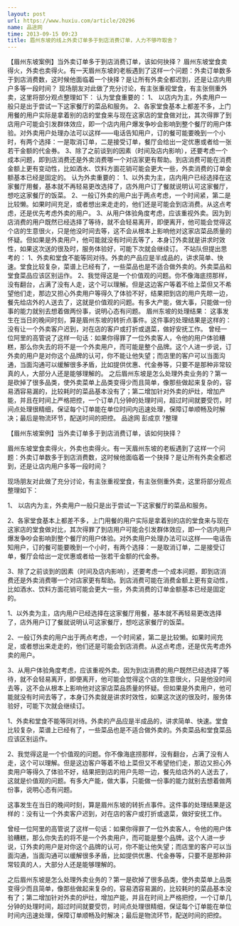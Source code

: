 ```yaml
---
layout: post
url: https://www.huxiu.com/article/20296
name: 品途网
time: 2013-09-15 09:23
title: 眉州东坡的线上外卖订单多于到店消费订单，人力不够咋取舍？
---
```

【眉州东坡案例】当外卖订单多于到店消费订单，该如何抉择？ 眉州东坡堂食卖得火，外卖也卖得火。有一天眉州东坡的老板遇到了这样一个问题：外卖订单数多于到店消费数，这时候他面临着一个抉择？是让所有外卖全都迟到，还是让店内用户多等一段时间？ 现场朋友对此做了充分讨论，有主张重视堂食，有主张侧重外卖，这里将部分观点整理如下： 认为堂食重要的： 1、 以店内为主，外卖用户一般只是出于尝试一下这家餐厅的菜品和服务。 2、各家堂食基本上都差不多，上门用餐的用户实际是拿着别的店的堂食来与现在这家店的堂食做对比，其次得罪了到店用户可能会引发群体效应，即一个店内用户爆发争吵会影响到整个餐厅的用户体验。对外卖用户处理办法可以这样——电话告知用户，订的餐可能要晚到一个小时，有两个选择：一是取消订单，二是接受订单，餐厅会给出一定优惠或者给一张若干金额的代金券。 3、除了之前谈到的因素（时间及店内影响），还要考虑一个成本问题，即到店消费还是外卖消费哪一个对店家更有帮助。到店消费可能在消费金额上更有变动性，比如酒水、饮料方面花销可能会更大一些，外卖消费的订单金额基本已经是固定的。 认为外卖重要的： 1、以外卖为主，店内用户已经选择在这家餐厅用餐，基本就不再轻易更改选择了，店外用户订了餐就说明认可这家餐厅，想吃这家餐厅的饭菜。 2、一般订外卖的用户出于两点考虑，一个时间紧，第二是比较懒。如果时间充足，或者想出来走走的，他们还是可能会到店消费。从这点考虑，还是优先考虑外卖的用户。 3、从用户体验角度考虑，应该重视外卖。因为到店消费的用户既然已经选择了等待，就不会轻易离开，即便离开，他可能会觉得这个店的生意很火，只是他没时间去等，这不会从根本上影响他对这家店菜品质量的怀疑。但如果是外卖用户，他可能就没有时间去等了，本身订外卖就是讲求时效性，如果这次送的很及时，服务体验好，可能下次就会继续订。 不站队但提出思考的： 1、外卖和堂食不能等同对待。外卖的产品应是半成品的，讲求简单、快速。堂食比较复杂，菜谱上已经有了，一些菜品也是不适合做外卖的。外卖菜品和堂食菜品应该区别运作。 2、我觉得这是一个价值观的问题。你不像海底捞那样，没有翻台，占满了没有人走，这个可以理解。但是这边客户等着不给上菜但又不希望他们走，那边又担心外卖用户等得久了体验不好，结果把到店的用户先晾一边，餐先给店外的人送去了，这就是价值观的问题。有多大产能，做大事，只能做一份事的能力就别去想着做两份事，说明心态有问题。 眉州东坡的处理结果： 这事发生在当日的晚间时刻，算是眉州东坡的转折点事件。这件事的处理结果是这样的：没有让一个外卖客户迟到，对在店的客户或打折或退菜，做好安抚工作。 曾经一位阿里的高管说了这样一句话：如果你得罪了一位外卖客人，令他的用户体验糟糕，那么你失去的将不是一个外卖用户，而可能是整个品牌。这个人进一步说，订外卖的用户是对你这个品牌的认可，你不能让他失望；而店里的客户可以当面沟通，当面沟通可以缓解很多矛盾，比如提供优惠、代金券等，只要不是那种非常较真的人，大部分人还是能够理解的。 之后眉州东坡是怎么处理外卖业务的？第一是砍掉了很多品类，使外卖菜单上品类变得少而且简单，像那些做起来复杂的，容易洒容易漏的，比较耗时的菜品基本没有了；第二增加针对外卖的炉灶，增加产能，并且在时间上严格把控，一个订单几分钟的处理时间，超过时间就要受罚，时间点处理很精细，保证每个订单能在单位时间内迅速处理，保障订单顺畅及时解决；最后是物流环节，配送时间的把控。 品途网 彭成京 ?整理

【眉州东坡案例】当外卖订单多于到店消费订单，该如何抉择？

眉州东坡堂食卖得火，外卖也卖得火。有一天眉州东坡的老板遇到了这样一个问题：外卖订单数多于到店消费数，这时候他面临着一个抉择？是让所有外卖全都迟到，还是让店内用户多等一段时间？

现场朋友对此做了充分讨论，有主张重视堂食，有主张侧重外卖，这里将部分观点整理如下：

1、 以店内为主，外卖用户一般只是出于尝试一下这家餐厅的菜品和服务。

2、各家堂食基本上都差不多，上门用餐的用户实际是拿着别的店的堂食来与现在这家店的堂食做对比，其次得罪了到店用户可能会引发群体效应，即一个店内用户爆发争吵会影响到整个餐厅的用户体验。对外卖用户处理办法可以这样——电话告知用户，订的餐可能要晚到一个小时，有两个选择：一是取消订单，二是接受订单，餐厅会给出一定优惠或者给一张若干金额的代金券。

3、除了之前谈到的因素（时间及店内影响），还要考虑一个成本问题，即到店消费还是外卖消费哪一个对店家更有帮助。到店消费可能在消费金额上更有变动性，比如酒水、饮料方面花销可能会更大一些，外卖消费的订单金额基本已经是固定的。

1、以外卖为主，店内用户已经选择在这家餐厅用餐，基本就不再轻易更改选择了，店外用户订了餐就说明认可这家餐厅，想吃这家餐厅的饭菜。

2、一般订外卖的用户出于两点考虑，一个时间紧，第二是比较懒。如果时间充足，或者想出来走走的，他们还是可能会到店消费。从这点考虑，还是优先考虑外卖的用户。

3、从用户体验角度考虑，应该重视外卖。因为到店消费的用户既然已经选择了等待，就不会轻易离开，即便离开，他可能会觉得这个店的生意很火，只是他没时间去等，这不会从根本上影响他对这家店菜品质量的怀疑。但如果是外卖用户，他可能就没有时间去等了，本身订外卖就是讲求时效性，如果这次送的很及时，服务体验好，可能下次就会继续订。

1、外卖和堂食不能等同对待。外卖的产品应是半成品的，讲求简单、快速。堂食比较复杂，菜谱上已经有了，一些菜品也是不适合做外卖的。外卖菜品和堂食菜品应该区别运作。

2、我觉得这是一个价值观的问题。你不像海底捞那样，没有翻台，占满了没有人走，这个可以理解。但是这边客户等着不给上菜但又不希望他们走，那边又担心外卖用户等得久了体验不好，结果把到店的用户先晾一边，餐先给店外的人送去了，这就是价值观的问题。有多大产能，做大事，只能做一份事的能力就别去想着做两份事，说明心态有问题。

这事发生在当日的晚间时刻，算是眉州东坡的转折点事件。这件事的处理结果是这样的：没有让一个外卖客户迟到，对在店的客户或打折或退菜，做好安抚工作。

曾经一位阿里的高管说了这样一句话：如果你得罪了一位外卖客人，令他的用户体验糟糕，那么你失去的将不是一个外卖用户，而可能是整个品牌。这个人进一步说，订外卖的用户是对你这个品牌的认可，你不能让他失望；而店里的客户可以当面沟通，当面沟通可以缓解很多矛盾，比如提供优惠、代金券等，只要不是那种非常较真的人，大部分人还是能够理解的。

之后眉州东坡是怎么处理外卖业务的？第一是砍掉了很多品类，使外卖菜单上品类变得少而且简单，像那些做起来复杂的，容易洒容易漏的，比较耗时的菜品基本没有了；第二增加针对外卖的炉灶，增加产能，并且在时间上严格把控，一个订单几分钟的处理时间，超过时间就要受罚，时间点处理很精细，保证每个订单能在单位时间内迅速处理，保障订单顺畅及时解决；最后是物流环节，配送时间的把控。

